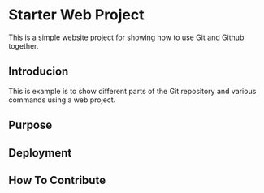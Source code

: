 # Starter Web Project

This is a simple website project for showing how to use Git and Github together.

## Introducion

This is example is to show different parts of the Git repository and various commands using a web project.

## Purpose

## Deployment

## How To Contribute